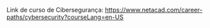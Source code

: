 Link de curso de Cibersegurança: https://www.netacad.com/career-paths/cybersecurity?courseLang=en-US